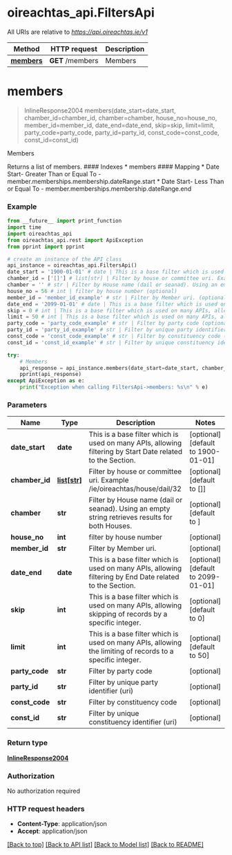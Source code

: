 # oireachtas_api.FiltersApi

All URIs are relative to *https://api.oireachtas.ie/v1*

Method | HTTP request | Description
------------- | ------------- | -------------
[**members**](FiltersApi.md#members) | **GET** /members | Members


# **members**
> InlineResponse2004 members(date_start=date_start, chamber_id=chamber_id, chamber=chamber, house_no=house_no, member_id=member_id, date_end=date_end, skip=skip, limit=limit, party_code=party_code, party_id=party_id, const_code=const_code, const_id=const_id)

Members

Returns a list of members. #### Indexes * members  #### Mapping * Date Start- Greater Than or Equal To - member.memberships.membership.dateRange.start * Date Start- Less Than or Equal To - member.memberships.membership.dateRange.end 

### Example
```python
from __future__ import print_function
import time
import oireachtas_api
from oireachtas_api.rest import ApiException
from pprint import pprint

# create an instance of the API class
api_instance = oireachtas_api.FiltersApi()
date_start = '1900-01-01' # date | This is a base filter which is used on many APIs, allowing filtering by Start Date related to the Section. (optional) (default to 1900-01-01)
chamber_id = ['[]'] # list[str] | Filter by house or committee uri. Example  /ie/oireachtas/house/dail/32  (optional) (default to [])
chamber = '' # str | Filter by House name (dail or seanad). Using an empty string retrieves results for both Houses.  (optional) (default to )
house_no = 56 # int | filter by house number (optional)
member_id = 'member_id_example' # str | Filter by Member uri. (optional)
date_end = '2099-01-01' # date | This is a base filter which is used on many APIs, allowing filtering by End Date related to the Section. (optional) (default to 2099-01-01)
skip = 0 # int | This is a base filter which is used on many APIs, allowing skipping of records by a specific integer. (optional) (default to 0)
limit = 50 # int | This is a base filter which is used on many APIs, allowing the limiting of records to a specific integer. (optional) (default to 50)
party_code = 'party_code_example' # str | Filter by party code (optional)
party_id = 'party_id_example' # str | Filter by unique party identifier (uri) (optional)
const_code = 'const_code_example' # str | Filter by constituency code (optional)
const_id = 'const_id_example' # str | Filter by unique constituency identifier (uri) (optional)

try:
    # Members
    api_response = api_instance.members(date_start=date_start, chamber_id=chamber_id, chamber=chamber, house_no=house_no, member_id=member_id, date_end=date_end, skip=skip, limit=limit, party_code=party_code, party_id=party_id, const_code=const_code, const_id=const_id)
    pprint(api_response)
except ApiException as e:
    print("Exception when calling FiltersApi->members: %s\n" % e)
```

### Parameters

Name | Type | Description  | Notes
------------- | ------------- | ------------- | -------------
 **date_start** | **date**| This is a base filter which is used on many APIs, allowing filtering by Start Date related to the Section. | [optional] [default to 1900-01-01]
 **chamber_id** | [**list[str]**](str.md)| Filter by house or committee uri. Example  /ie/oireachtas/house/dail/32  | [optional] [default to []]
 **chamber** | **str**| Filter by House name (dail or seanad). Using an empty string retrieves results for both Houses.  | [optional] [default to ]
 **house_no** | **int**| filter by house number | [optional] 
 **member_id** | **str**| Filter by Member uri. | [optional] 
 **date_end** | **date**| This is a base filter which is used on many APIs, allowing filtering by End Date related to the Section. | [optional] [default to 2099-01-01]
 **skip** | **int**| This is a base filter which is used on many APIs, allowing skipping of records by a specific integer. | [optional] [default to 0]
 **limit** | **int**| This is a base filter which is used on many APIs, allowing the limiting of records to a specific integer. | [optional] [default to 50]
 **party_code** | **str**| Filter by party code | [optional] 
 **party_id** | **str**| Filter by unique party identifier (uri) | [optional] 
 **const_code** | **str**| Filter by constituency code | [optional] 
 **const_id** | **str**| Filter by unique constituency identifier (uri) | [optional] 

### Return type

[**InlineResponse2004**](InlineResponse2004.md)

### Authorization

No authorization required

### HTTP request headers

 - **Content-Type**: application/json
 - **Accept**: application/json

[[Back to top]](#) [[Back to API list]](../README.md#documentation-for-api-endpoints) [[Back to Model list]](../README.md#documentation-for-models) [[Back to README]](../README.md)


